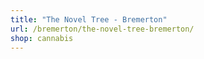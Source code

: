 ```yaml
---
title: "The Novel Tree - Bremerton"
url: /bremerton/the-novel-tree-bremerton/
shop: cannabis
---
```

